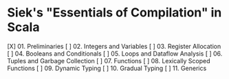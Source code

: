 # Siek's "Essentials of Compilation" in Scala

[X] 01. Preliminaries
[ ] 02. Integers and Variables
[ ] 03. Register Allocation
[ ] 04. Booleans and Conditionals
[ ] 05. Loops and Dataflow Analysis
[ ] 06. Tuples and Garbage Collection
[ ] 07. Functions
[ ] 08. Lexically Scoped Functions
[ ] 09. Dynamic Typing
[ ] 10. Gradual Typing
[ ] 11. Generics

